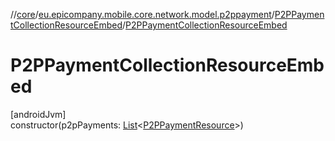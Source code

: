 //[core](../../../index.md)/[eu.epicompany.mobile.core.network.model.p2ppayment](../index.md)/[P2PPaymentCollectionResourceEmbed](index.md)/[P2PPaymentCollectionResourceEmbed](-p2-p-payment-collection-resource-embed.md)

# P2PPaymentCollectionResourceEmbed

[androidJvm]\
constructor(p2pPayments: [List](https://kotlinlang.org/api/latest/jvm/stdlib/kotlin.collections/-list/index.html)&lt;[P2PPaymentResource](../-p2-p-payment-resource/index.md)&gt;)
